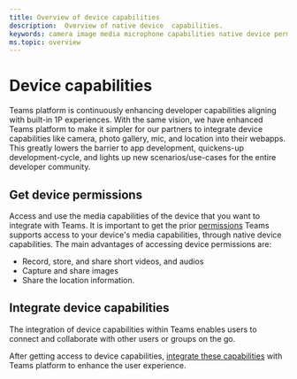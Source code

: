 ```yaml
---
title: Overview of device capabilities
description:  Overview of native device  capabilities.
keywords: camera image media microphone capabilities native device permissions 
ms.topic: overview
---
```


# Device capabilities 

Teams platform is continuously enhancing developer capabilities aligning with built-in 1P experiences. With the same vision, we have enhanced Teams platform to make it simpler for our partners to integrate device capabilities like camera, photo gallery, mic, and location into their webapps. This greatly lowers the barrier to app development, quickens-up development-cycle, and lights up new scenarios/use-cases for the entire developer community.

## Get device permissions

Access and use the media capabilities of the device that you want to integrate with Teams. It is important to get the prior [permissions](native-device-permissions.md)  Teams supports access to your device's media capabilities, through native device capabilities. The main advantages of accessing device permissions are:
* Record, store, and share short videos, and audios
* Capture and share images
* Share the location information. 
 
## Integrate device capabilities

The integration of device capabilities within Teams enables users to connect and collaborate with other users or groups on the go.

After getting access to device capabilities,   [integrate these capabilities](mobile-camera-image-permissions.md) with Teams platform to enhance the user experience.



